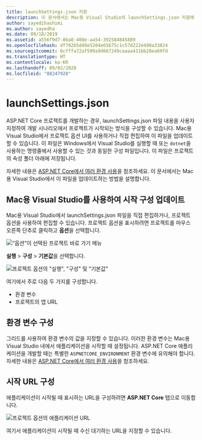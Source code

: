 ```yaml
---
title: launchSettings.json 지원
description: 이 문서에서는 Mac용 Visual Studio의 launchSettings.json 지원에 대해 설명합니다.
author: sayedihashimi
ms.author: sayedha
ms.date: 09/18/2019
ms.assetid: a556f9d7-86a8-408e-aa54-392584845889
ms.openlocfilehash: df702b5d49e5204e65675c1c57d222e490a33824
ms.sourcegitcommit: 6cfffa72af599a9d667249caaaa411bb28ea69fd
ms.translationtype: HT
ms.contentlocale: ko-KR
ms.lasthandoff: 09/02/2020
ms.locfileid: "88247928"
---
```

# <a name="launchsettingsjson"></a>launchSettings.json

ASP.NET Core 프로젝트를 개발하는 경우, launchSettings.json 파일 내용을 사용자 지정하여 개발 시나리오에서 프로젝트가 시작되는 방식을 구성할 수 있습니다. Mac용 Visual Studio에서 프로젝트 옵션 UI를 사용하거나 직접 편집하여 이 파일을 업데이트할 수 있습니다. 이 파일은 Windows에서 Visual Studio를 실행할 때 또는 `dotnet`을 사용하는 명령줄에서 사용할 수 있는 것과 동일한 구성 파일입니다. 이 파일은 프로젝트의 속성 폴더 아래에 저장됩니다.

자세한 내용은 [ASP.NET Core에서 여러 환경 사용](/aspnet/core/fundamentals/environments)을 참조하세요. 이 문서에서는 Mac용 Visual Studio에서 이 파일을 업데이트하는 방법을 설명합니다.

## <a name="update-the-start-configuration-by-using-visual-studio-for-mac"></a>Mac용 Visual Studio를 사용하여 시작 구성 업데이트

Mac용 Visual Studio에서 launchSettings.json 파일을 직접 편집하거나, 프로젝트 옵션을 사용하여 편집할 수 있습니다. 프로젝트 옵션을 표시하려면 프로젝트를 마우스 오른쪽 단추로 클릭하고 **옵션**을 선택합니다.

![“옵션”이 선택된 프로젝트 바로 가기 메뉴](media/vsmac-ctx-proj-options.png)

**실행** > **구성** > **기본값**을 선택합니다.

![프로젝트 옵션의 "실행", "구성" 및 "기본값"](media/vsmac-run-config-default.png)

여기에서 주로 다음 두 가지를 구성합니다.

- 환경 변수
- 프로젝트의 앱 URL

## <a name="configure-environment-variables"></a>환경 변수 구성

그리드를 사용하여 환경 변수의 값을 지정할 수 있습니다. 이러한 환경 변수는 Mac용 Visual Studio 내에서 애플리케이션을 시작할 때 설정됩니다. ASP.NET Core 애플리케이션을 개발할 때는 특별한 `ASPNETCORE_ENVIRONMENT` 환경 변수에 유의해야 합니다. 자세한 내용은 [ASP.NET Core에서 여러 환경 사용](/aspnet/core/fundamentals/environments)을 참조하세요.


## <a name="configure-the-start-url"></a>시작 URL 구성

애플리케이션이 시작될 때 표시하는 URL을 구성하려면 **ASP.NET Core** 탭으로 이동합니다.

![프로젝트 옵션의 애플리케이션 URL](media/vsmac-run-config-default-aspnetcore.png)

여기서 애플리케이션이 시작될 때 수신 대기하는 URL을 지정할 수 있습니다.
